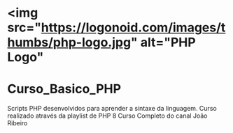 # <img src="https://logonoid.com/images/thumbs/php-logo.jpg"  alt="PHP Logo" 
# Curso_Basico_PHP
Scripts PHP desenvolvidos para aprender a sintaxe da linguagem. 
Curso realizado através da playlist de PHP 8 Curso Completo do canal João Ribeiro
